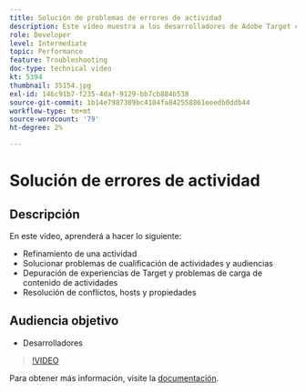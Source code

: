 ```yaml
---
title: Solución de problemas de errores de actividad
description: Este vídeo muestra a los desarrolladores de Adobe Target cómo refinar una actividad, solucionar problemas de cualificación de audiencias y actividades, depurar experiencias de Target y problemas de carga de contenido de actividades, y solucionar conflictos, hosts y propiedades.
role: Developer
level: Intermediate
topic: Performance
feature: Troubleshooting
doc-type: technical video
kt: 5394
thumbnail: 35154.jpg
exl-id: 146c91b7-f235-4daf-9129-bb7cb884b538
source-git-commit: 1b14e7987309bc4104fa842558861eeedb0ddb44
workflow-type: tm+mt
source-wordcount: '79'
ht-degree: 2%

---
```


# Solución de errores de actividad

## Descripción

En este vídeo, aprenderá a hacer lo siguiente:

* Refinamiento de una actividad
* Solucionar problemas de cualificación de actividades y audiencias
* Depuración de experiencias de Target y problemas de carga de contenido de actividades
* Resolución de conflictos, hosts y propiedades

## Audiencia objetivo

* Desarrolladores

>[!VIDEO](https://video.tv.adobe.com/v/35154/?quality=12)

Para obtener más información, visite la [documentación](https://experienceleague.adobe.com/docs/target/using/troubleshoot/troubleshooting-target.html?lang=en).
